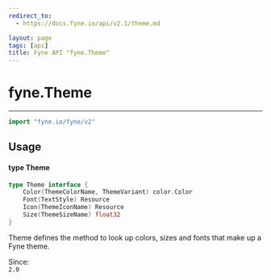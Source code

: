 ```yaml
---
redirect_to:
  - https://docs.fyne.io/api/v2.1/theme.md

layout: page
tags: [api]
title: Fyne API "fyne.Theme"
---
```



# fyne.Theme
---
```go
import "fyne.io/fyne/v2"
```

## Usage

#### type Theme

```go
type Theme interface {
	Color(ThemeColorName, ThemeVariant) color.Color
	Font(TextStyle) Resource
	Icon(ThemeIconName) Resource
	Size(ThemeSizeName) float32
}
```

Theme defines the method to look up colors, sizes and fonts that make up a Fyne theme.


<div class="since">Since: <code>
2.0</code></div>
